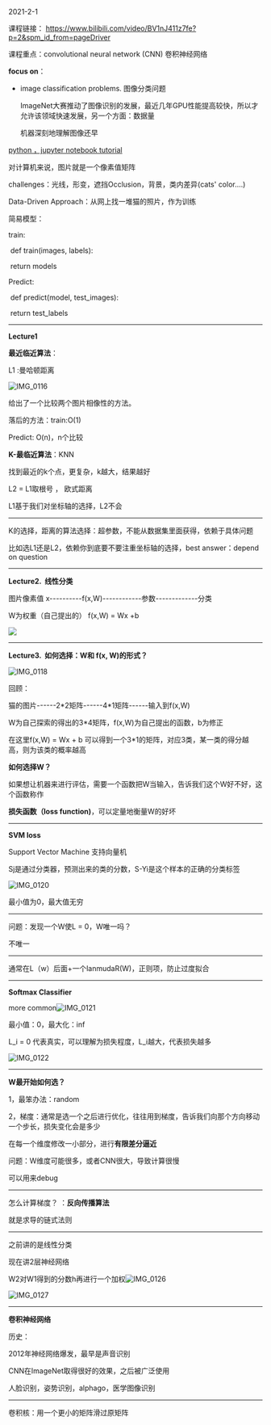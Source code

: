 2021-2-1

课程链接： https://www.bilibili.com/video/BV1nJ411z7fe?p=2&spm_id_from=pageDriver

课程重点：convolutional neural network (CNN) 卷积神经网络

<b>focus on</b>：

+ image classification problems. 图像分类问题

  ImageNet大赛推动了图像识别的发展，最近几年GPU性能提高较快，所以才允许该领域快速发展，另一个方面：数据量

  机器深刻地理解图像还早

<a href = "https://cs231n.github.io/python-numpy-tutorial/">python ，jupyter notebook tutorial</a>

对计算机来说，图片就是一个像素值矩阵

challenges：光线，形变，遮挡Occlusion，背景，类内差异(cats' color....)

Data-Driven Approach：从网上找一堆猫的照片，作为训练



简易模型：

train: 

​	def train(images, labels): 

​			return models

Predict: 

​	def predict(model, test_images):

​		return test_labels

---

<b>Lecture1</b>

<b>最近临近算法</b>：

L1 :曼哈顿距离

![IMG_0116](https://i.loli.net/2021/02/10/cA5pjUNB7VExJmk.png)

给出了一个比较两个图片相像性的方法。

落后的方法：train:O(1)

Predict: O(n)，n个比较



<b>K-最临近算法</b>：KNN

找到最近的k个点，更复杂，k越大，结果越好

L2 = L1取根号 ， 欧式距离 

L1基于我们对坐标轴的选择，L2不会



---

K的选择，距离的算法选择：超参数，不能从数据集里面获得，依赖于具体问题

比如选L1还是L2，依赖你到底要不要注重坐标轴的选择，best answer：depend on question

----

<b>Lecture2.  线性分类</b>

图片像素值 x----------f(x,W)------------参数-------------分类

W为权重（自己提出的） f(x,W) = Wx +b

![](https://i.loli.net/2021/02/10/qOUWS4Z6dRLhQ8X.png)

---



<b>Lecture3.  如何选择：W和 f(x, W)的形式？</b>

![IMG_0118](https://i.loli.net/2021/02/10/qOUWS4Z6dRLhQ8X.png)

回顾：

猫的图片------2\*2矩阵------4\*1矩阵------输入到f(x,W)

W为自己探索的得出的3\*4矩阵，f(x,W)为自己提出的函数，b为修正

在这里f(x,W) = Wx + b 可以得到一个3\*1的矩阵，对应3类，某一类的得分越高，则为该类的概率越高



<b>如何选择W？</b>

​	如果想让机器来进行评估，需要一个函数把W当输入，告诉我们这个W好不好，这个函数称作

**损失函数（loss function)**，可以定量地衡量W的好坏

---

**SVM loss** 

Support Vector Machine 支持向量机

Sj是通过分类器，预测出来的类的分数，S-Yi是这个样本的正确的分类标签



![IMG_0120](https://i.loli.net/2021/02/10/d5FcEvqJR8Hu1Ta.png)

最小值为0，最大值无穷

---

问题：发现一个W使L = 0，W唯一吗？

不唯一

---

通常在L（w）后面+一个lanmudaR(W)，正则项，防止过度拟合

---

**Softmax Classifier**

more common![IMG_0121](https://i.loli.net/2021/02/10/SnOb2cl5GvFAWZf.png)

最小值：0，最大化：inf

L_i = 0 代表真实，可以理解为损失程度，L_i越大，代表损失越多

![IMG_0122](https://i.loli.net/2021/02/10/6GPJAsUjwrivpB3.png)

---

**W最开始如何选？**

1，最笨办法：random

2，梯度：通常是选一个之后进行优化，往往用到梯度，告诉我们向那个方向移动一个步长，损失变化会是多少

在每一个维度修改一小部分，进行**有限差分逼近**

问题：W维度可能很多，或者CNN很大，导致计算很慢

可以用来debug

---

怎么计算梯度？ ：**反向传播算法**

就是求导的链式法则

---

之前讲的是线性分类

现在讲2层神经网络

W2对W1得到的分数h再进行一个加权![IMG_0126](https://i.loli.net/2021/02/10/5z7gcIdpyktDiEK.png)

![IMG_0127](https://i.loli.net/2021/02/10/juAqi4M5JadpNzm.png)



---

**卷积神经网络**

历史：

2012年神经网络爆发，最早是声音识别

CNN在ImageNet取得很好的效果，之后被广泛使用

人脸识别，姿势识别，alphago，医学图像识别

---

卷积核：用一个更小的矩阵滑过原矩阵


